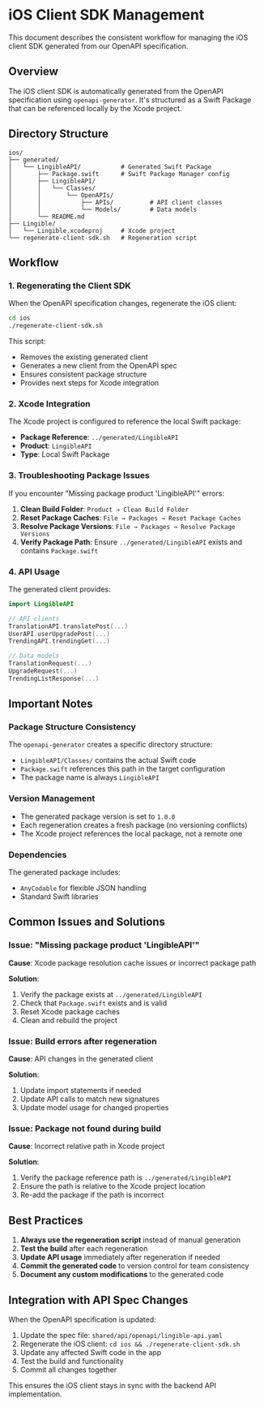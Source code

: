 # iOS Client SDK Management

This document describes the consistent workflow for managing the iOS client SDK generated from our OpenAPI specification.

## Overview

The iOS client SDK is automatically generated from the OpenAPI specification using `openapi-generator`. It's structured as a Swift Package that can be referenced locally by the Xcode project.

## Directory Structure

```
ios/
├── generated/
│   └── LingibleAPI/           # Generated Swift Package
│       ├── Package.swift      # Swift Package Manager config
│       ├── LingibleAPI/
│       │   └── Classes/
│       │       └── OpenAPIs/
│       │           ├── APIs/          # API client classes
│       │           └── Models/        # Data models
│       └── README.md
├── Lingible/
│   └── Lingible.xcodeproj     # Xcode project
└── regenerate-client-sdk.sh   # Regeneration script
```

## Workflow

### 1. Regenerating the Client SDK

When the OpenAPI specification changes, regenerate the iOS client:

```bash
cd ios
./regenerate-client-sdk.sh
```

This script:
- Removes the existing generated client
- Generates a new client from the OpenAPI spec
- Ensures consistent package structure
- Provides next steps for Xcode integration

### 2. Xcode Integration

The Xcode project is configured to reference the local Swift package:

- **Package Reference**: `../generated/LingibleAPI`
- **Product**: `LingibleAPI`
- **Type**: Local Swift Package

### 3. Troubleshooting Package Issues

If you encounter "Missing package product 'LingibleAPI'" errors:

1. **Clean Build Folder**: `Product → Clean Build Folder`
2. **Reset Package Caches**: `File → Packages → Reset Package Caches`
3. **Resolve Package Versions**: `File → Packages → Resolve Package Versions`
4. **Verify Package Path**: Ensure `../generated/LingibleAPI` exists and contains `Package.swift`

### 4. API Usage

The generated client provides:

```swift
import LingibleAPI

// API clients
TranslationAPI.translatePost(...)
UserAPI.userUpgradePost(...)
TrendingAPI.trendingGet(...)

// Data models
TranslationRequest(...)
UpgradeRequest(...)
TrendingListResponse(...)
```

## Important Notes

### Package Structure Consistency

The `openapi-generator` creates a specific directory structure:
- `LingibleAPI/Classes/` contains the actual Swift code
- `Package.swift` references this path in the target configuration
- The package name is always `LingibleAPI`

### Version Management

- The generated package version is set to `1.0.0`
- Each regeneration creates a fresh package (no versioning conflicts)
- The Xcode project references the local package, not a remote one

### Dependencies

The generated package includes:
- `AnyCodable` for flexible JSON handling
- Standard Swift libraries

## Common Issues and Solutions

### Issue: "Missing package product 'LingibleAPI'"

**Cause**: Xcode package resolution cache issues or incorrect package path

**Solution**:
1. Verify the package exists at `../generated/LingibleAPI`
2. Check that `Package.swift` exists and is valid
3. Reset Xcode package caches
4. Clean and rebuild the project

### Issue: Build errors after regeneration

**Cause**: API changes in the generated client

**Solution**:
1. Update import statements if needed
2. Update API calls to match new signatures
3. Update model usage for changed properties

### Issue: Package not found during build

**Cause**: Incorrect relative path in Xcode project

**Solution**:
1. Verify the package reference path is `../generated/LingibleAPI`
2. Ensure the path is relative to the Xcode project location
3. Re-add the package if the path is incorrect

## Best Practices

1. **Always use the regeneration script** instead of manual generation
2. **Test the build** after each regeneration
3. **Update API usage** immediately after regeneration if needed
4. **Commit the generated code** to version control for team consistency
5. **Document any custom modifications** to the generated code

## Integration with API Spec Changes

When the OpenAPI specification is updated:

1. Update the spec file: `shared/api/openapi/lingible-api.yaml`
2. Regenerate the iOS client: `cd ios && ./regenerate-client-sdk.sh`
3. Update any affected Swift code in the app
4. Test the build and functionality
5. Commit all changes together

This ensures the iOS client stays in sync with the backend API implementation.


